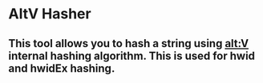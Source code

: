 # AltV Hasher

## This tool allows you to hash a string using [alt:V](https://github.com/altmp) internal hashing algorithm. This is used for hwid and hwidEx hashing.

